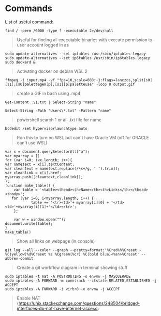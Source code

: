 # Commands    

List of useful command: 

```
find / -perm /6000 -type f -executable 2>/dev/null 
```
> Useful for finding all executable  binaries with execute permission to user account logged in as   

```
sudo update-alternatives --set iptables /usr/sbin/iptables-legacy
sudo update-alternatives --set ip6tables /usr/sbin/ip6tables-legacy
sudo dockerd &
```
> Activating docker on debian WSL 2   

```
ffmpeg -i input.mp4 -vf "fps=10,scale=600:-1:flags=lanczos,split[s0][s1];[s0]palettegen[p];[s1][p]paletteuse" -loop 0 output.gif
```
> create a GIF in bash using .mp4   

```
Get-Content .\1.txt | Select-String "name" 

Select-String -Path "Users\*.txt" -Pattern "name"
```
> powershell search 1 or all .txt file for name   

```
bcdedit /set hypervisorlaunchtype auto
```
> Run this to turn on WSL but can't have Oracle VM (off for ORACLE can't use WSL)   

```
var x = document.querySelectorAll("a");
var myarray = []
for (var i=0; i<x.length; i++){
var nametext = x[i].textContent;
var cleantext = nametext.replace(/\s+/g, ' ').trim();
var cleanlink = x[i].href;
myarray.push([cleantext,cleanlink]);
};
function make_table() {
    var table = '<table><thead><th>Name</th><th>Links</th></thead><tbody>';
   for (var i=0; i<myarray.length; i++) {
            table += '<tr><td>'+ myarray[i][0] + '</td><td>'+myarray[i][1]+'</td></tr>';
    };
 
    var w = window.open("");
document.write(table); 
}
make_table()
```
> Show all links on webpage (in console)   

```
git log --all --color --graph --pretty=format:'%Cred%h%Creset -%C(yellow)%d%Creset %s %Cgreen(%cr) %C(bold blue)<%an>%Creset' --abbrev-commit
```
> Create a git workflow diagram in terminal showing stuff   

   
```
sudo iptables -t nat -A POSTROUTING -o envmw -j MASQUERADE
sudo iptables -A FORWARD -m conntrack --ctstate RELATED,ESTABLISHED -j ACCEPT
sudo iptables -A FORWARD -i virbr0 -o envmw -j ACCEPT
```
> Enable NAT (https://unix.stackexchange.com/questions/248504/bridged-interfaces-do-not-have-internet-access)
